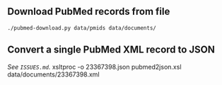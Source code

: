 ## Download PubMed records from file
    ./pubmed-download.py data/pmids data/documents/

## Convert a single PubMed XML record to JSON
*See `ISSUES.md`.*
    xsltproc -o 23367398.json pubmed2json.xsl data/documents/23367398.xml
